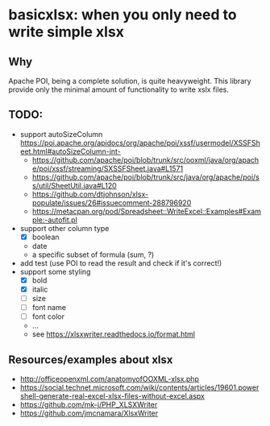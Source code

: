 # basicxlsx: when you only need to write simple xlsx

## Why

Apache POI, being a complete solution, is quite heavyweight.
This library provide only the minimal amount of functionality to
write xslx files.

## TODO:

 - support autoSizeColumn https://poi.apache.org/apidocs/org/apache/poi/xssf/usermodel/XSSFSheet.html#autoSizeColumn-int-
    - https://github.com/apache/poi/blob/trunk/src/ooxml/java/org/apache/poi/xssf/streaming/SXSSFSheet.java#L1571
    - https://github.com/apache/poi/blob/trunk/src/java/org/apache/poi/ss/util/SheetUtil.java#L120
    - https://github.com/dtjohnson/xlsx-populate/issues/26#issuecomment-288796920
    - https://metacpan.org/pod/Spreadsheet::WriteExcel::Examples#Example:-autofit.pl
 - support other column type
    - [x] boolean
    - date
    - a specific subset of formula (sum, ?)
 - add test (use POI to read the result and check if it's correct!)
 - support some styling
    - [x] bold
    - [x] italic
    - [ ] size
    - [ ] font name
    - [ ] font color
    - ...
    - see https://xlsxwriter.readthedocs.io/format.html

## Resources/examples about xlsx

- http://officeopenxml.com/anatomyofOOXML-xlsx.php
- https://social.technet.microsoft.com/wiki/contents/articles/19601.powershell-generate-real-excel-xlsx-files-without-excel.aspx
- https://github.com/mk-j/PHP_XLSXWriter
- https://github.com/jmcnamara/XlsxWriter